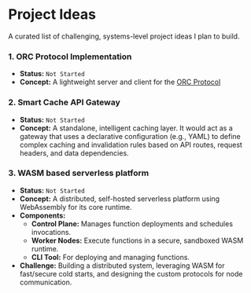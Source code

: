 # Project Ideas

A curated list of challenging, systems-level project ideas I plan to build.

### 1. ORC Protocol Implementation
- **Status:** `Not Started`
- **Concept:** A lightweight server and client for the [ORC Protocol](https://github.com/RickCarlino/orc-protocol/tree/main)

### 2. Smart Cache API Gateway
- **Status:** `Not Started`
- **Concept:** A standalone, intelligent caching layer. It would act as a gateway that uses a declarative configuration (e.g., YAML) to define complex caching and invalidation rules based on API routes, request headers, and data dependencies.

### 3. WASM based serverless platform
- **Status:** `Not Started`
- **Concept:** A distributed, self-hosted serverless platform using WebAssembly for its core runtime.
- **Components:**
  - **Control Plane:** Manages function deployments and schedules invocations.
  - **Worker Nodes:** Execute functions in a secure, sandboxed WASM runtime.
  - **CLI Tool:** For deploying and managing functions.
- **Challenge:** Building a distributed system, leveraging WASM for fast/secure cold starts, and designing the custom protocols for node communication.

